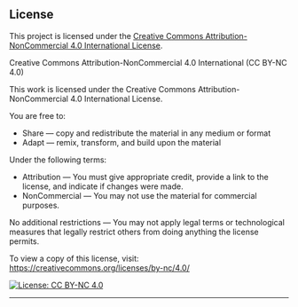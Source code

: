 ## License

This project is licensed under the [Creative Commons Attribution-NonCommercial 4.0 International License](https://creativecommons.org/licenses/by-nc/4.0/).


Creative Commons Attribution-NonCommercial 4.0 International (CC BY-NC 4.0)

This work is licensed under the Creative Commons Attribution-NonCommercial 4.0 International License.

You are free to:
- Share — copy and redistribute the material in any medium or format
- Adapt — remix, transform, and build upon the material

Under the following terms:
- Attribution — You must give appropriate credit, provide a link to the license, and indicate if changes were made.
- NonCommercial — You may not use the material for commercial purposes.

No additional restrictions — You may not apply legal terms or technological measures that legally restrict others from doing anything the license permits.

To view a copy of this license, visit:
https://creativecommons.org/licenses/by-nc/4.0/

[![License: CC BY-NC 4.0](https://img.shields.io/badge/License-CC%20BY--NC%204.0-lightgrey.svg)](https://creativecommons.org/licenses/by-nc/4.0/)

---


